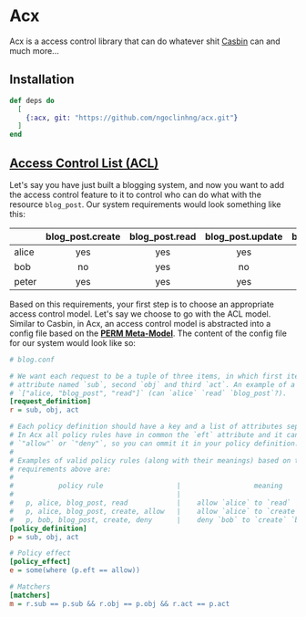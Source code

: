 # Acx
Acx is a access control library that can do whatever shit [Casbin](https://casbin.org/) can and much more...

## Installation

```elixir
def deps do
  [
    {:acx, git: "https://github.com/ngoclinhng/acx.git"}
  ]
end
```

## [Access Control List (ACL)](https://en.wikipedia.org/wiki/Access-control_list)

Let's say you have just built a blogging system, and now you want to add the
access control feature to it to control who can do what with the resource `blog_post`. Our system requirements would look something like this:

|       | blog_post.create | blog_post.read | blog_post.update | blog_post.delete |
| ----- |:----------------:|:--------------:|:----------------:|:----------------:|
| alice |     yes          |       yes      |        yes       |          yes     |
| bob   |     no           |       yes      |        no        |          yes     |
| peter |     yes          |       yes      |        yes       |          no      |

Based on this requirements, your first step is to choose an appropriate access control model. Let's say we choose to go with the ACL model. Similar to Casbin, in Acx, an access control model is abstracted into a config file based on the **[PERM Meta-Model](https://vicarie.in/posts/generalized-authz.html)**. The content of the config file for our system would look like so:

```ini
# blog.conf

# We want each request to be a tuple of three items, in which first item associated with the
# attribute named `sub`, second `obj` and third `act`. An example of a valid request is
# `["alice, "blog_post", "read"]` (can `alice` `read` `blog_post`?).
[request_definition]
r = sub, obj, act

# Each policy definition should have a key and a list of attributes separated by an equal `=` sign.
# In Acx all policy rules have in common the `eft` attribute and it can only take value of either
# `"allow"` or `"deny"`, so you can ommit it in your policy definition.
#
# Examples of valid policy rules (along with their meanings) based on this definition and our system
# requirements above are:
#
#           policy rule                  |                  meaning
#                                        |
#   p, alice, blog_post, read            |    allow `alice` to `read` `blog_post` (`eft` == "allow")
#   p, alice, blog_post, create, allow   |    allow `alice` to `create` `blog_post` (`eft` == "allow")
#   p, bob, blog_post, create, deny      |    deny `bob` to `create` `blog_post` (`eft` == "deny")
[policy_definition]
p = sub, obj, act

# Policy effect
[policy_effect]
e = some(where (p.eft == allow))

# Matchers
[matchers]
m = r.sub == p.sub && r.obj == p.obj && r.act == p.act

```
